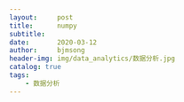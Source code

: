 ```yaml
---
layout:     post
title:      numpy
subtitle:   
date:       2020-03-12
author:     bjmsong
header-img: img/data_analytics/数据分析.jpg
catalog: true
tags:
	- 数据分析
---
```




